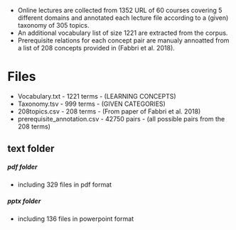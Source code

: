 - Online lectures are collected from 1352 URL of 60 courses covering 5 different domains and annotated each lecture file according to a (given) taxonomy of 305 topics. 
- An additional vocabulary list of size 1221 are extracted from the corpus.
- Prerequisite relations for each concept pair are manualy annoatted from a list of 208 concepts provided in (Fabbri et al. 2018). 


# Files
- Vocabulary.txt -  1221 terms - (LEARNING CONCEPTS)
- Taxonomy.tsv - 999 terms - (GIVEN CATEGORIES)
- 208topics.csv - 208 terms - (From paper of Fabbri et al. 2018)
- prerequisite_annotation.csv - 42750 pairs - (all possible pairs from the 208 terms)
## text folder
##### pdf folder 
- including 329 files in pdf format
##### pptx folder
- including 136 files in powerpoint format